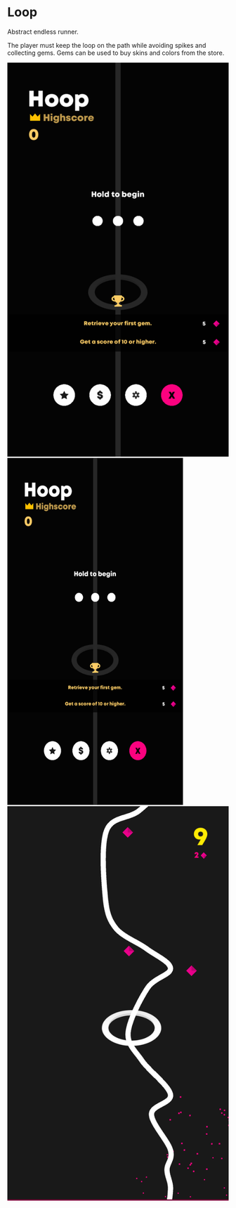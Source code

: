 # Loop
Abstract endless runner.

The player must keep the loop on the path while avoiding spikes and collecting gems.
Gems can be used to buy skins and colors from the store.

![Screenshot](Screenshots/Screenshot1.png)
<img src="https://github.com/Shaun-Anderson/Loop/blob/master/Screenshots/Screenshot1.png" width="400" height="790">
![Screenshot](Screenshots/Screenshot3.png)
